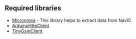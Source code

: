 ## Required libraries
* <a href="https://www.arduino.cc/reference/en/libraries/micronmea/" >Micronmea</a> - This library helps to extract data from NavIC
* <a href="https://www.arduino.cc/reference/en/libraries/arduinohttpclient/" >ArduinoHttpClient</a>
* <a href="https://www.arduino.cc/reference/en/libraries/tinygsm/" >TinyGsmClient</a>


